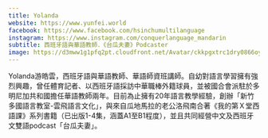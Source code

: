 ```yaml
---
title: Yolanda
website: https://www.yunfei.world
facebook: https://www.facebook.com/hsinchumultilanguage
instagram: https://www.instagram.com/conquerlanguage_mandarin
subtitle: 西班牙語與華語教師．《台瓜夫妻》Podcaster
image: https://d3mww1g1pfq2pt.cloudfront.net/Avatar/ckkpgxtrc1dry0866oypwapxf/1616064838593.png
---
```


Yolanda游皓雲，西班牙語與華語教師、華語師資班講師。自幼對語言學習擁有強烈興趣，曾任體育記者、以西班牙語採訪中華職棒外籍球員，並被國合會派駐於多明尼加共和國擔任華語教師兩年。目前為止擁有20年語言教學經驗，創辦「新竹多國語言教室-雲飛語言文化」，與來自瓜地馬拉的老公洛飛南合著《我的第Ｘ堂西語課》系列書籍（已出版1-4集，涵蓋A1至B1程度），並且共同經營中文及西班牙文雙語podcast「台瓜夫妻」。